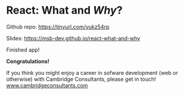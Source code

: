 # React: What and _Why_?

Github repo: https://tinyurl.com/yukz54rp

Slides: https://msb-dev.github.io/react-what-and-why

Finished app!

**Congratulations!**

If you think you might enjoy a career in sofware development (web or otherwise) with Cambridge Consultants, please get in touch! www.cambridgeconsultants.com
